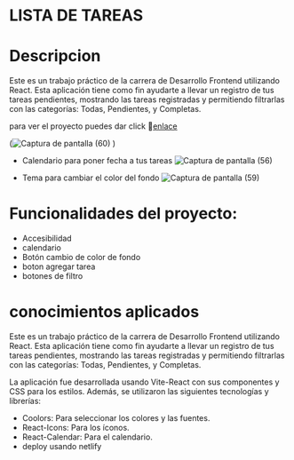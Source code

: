 
# LISTA DE TAREAS 



# Descripcion


Este es un trabajo práctico de la carrera de Desarrollo Frontend utilizando React. Esta aplicación tiene como fin ayudarte a llevar un registro de tus tareas pendientes, mostrando las tareas registradas y permitiendo filtrarlas con las categorías: Todas, Pendientes, y Completas.



para ver el proyecto puedes dar click 💓[enlace](https://apptodolistada.netlify.app/ )



(![Captura de pantalla (60)](https://github.com/maribelcongo/lista-tareas/assets/123903736/38d4537e-93b9-4fed-8380-75a0bef643fd)
)

* Calendario para poner fecha a tus tareas 
![Captura de pantalla (56)](https://github.com/maribelcongo/lista-tareas/assets/123903736/b102806e-0482-4d89-bfec-9dc158e06730)

* Tema para cambiar el color del fondo 
![Captura de pantalla (59)](https://github.com/maribelcongo/lista-tareas/assets/123903736/a4825326-93b3-41b6-956f-8004abe6c841)


# Funcionalidades del proyecto:

* Accesibilidad
* calendario
* Botón cambio de color de fondo
* boton agregar tarea
* botones de filtro
  
# conocimientos aplicados
Este es un trabajo práctico de la carrera de Desarrollo Frontend utilizando React. Esta aplicación tiene como fin ayudarte a llevar un registro de tus tareas pendientes, mostrando las tareas registradas y permitiendo filtrarlas con las categorías: Todas, Pendientes, y Completas.

La aplicación fue desarrollada usando Vite-React con sus componentes y CSS para los estilos. Además, se utilizaron las siguientes tecnologías y librerías:

* Coolors: Para seleccionar los colores y las fuentes.
* React-Icons: Para los íconos.
* React-Calendar: Para el calendario.
* deploy usando netlify
